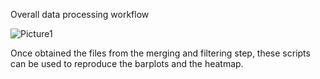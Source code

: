 Overall data processing workflow

![Picture1](https://github.com/user-attachments/assets/46a8d75f-7e0d-4b79-97ff-99d4b36ecc7a)

Once obtained the files from the merging and filtering step, these scripts can be used to reproduce the barplots and the heatmap.




